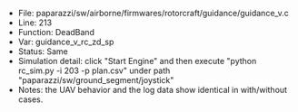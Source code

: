 * File: paparazzi/sw/airborne/firmwares/rotorcraft/guidance/guidance_v.c
* Line: 213
* Function: DeadBand
* Var: guidance_v_rc_zd_sp
* Status: Same
* Simulation detail: click "Start Engine" and then execute "python rc_sim.py -i 203 -p plan.csv" under path "paparazzi/sw/ground_segment/joystick"
* Notes: the UAV behavior and the log data show identical in with/without cases.